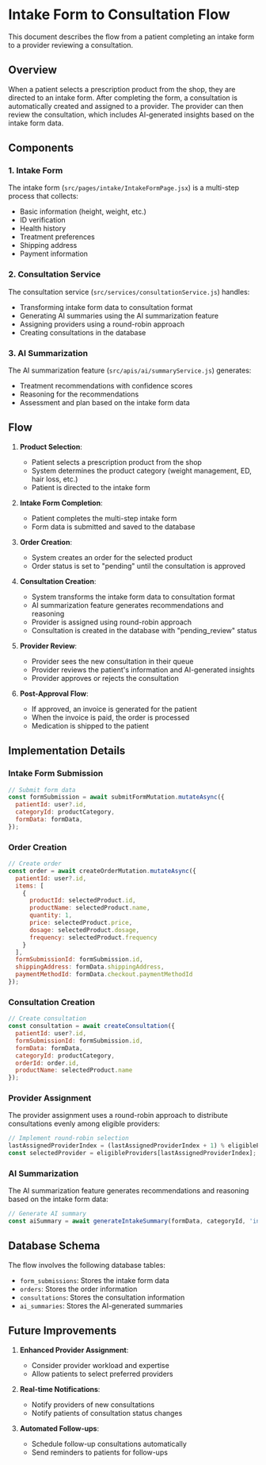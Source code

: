 # Intake Form to Consultation Flow

This document describes the flow from a patient completing an intake form to a provider reviewing a consultation.

## Overview

When a patient selects a prescription product from the shop, they are directed to an intake form. After completing the form, a consultation is automatically created and assigned to a provider. The provider can then review the consultation, which includes AI-generated insights based on the intake form data.

## Components

### 1. Intake Form

The intake form (`src/pages/intake/IntakeFormPage.jsx`) is a multi-step process that collects:

- Basic information (height, weight, etc.)
- ID verification
- Health history
- Treatment preferences
- Shipping address
- Payment information

### 2. Consultation Service

The consultation service (`src/services/consultationService.js`) handles:

- Transforming intake form data to consultation format
- Generating AI summaries using the AI summarization feature
- Assigning providers using a round-robin approach
- Creating consultations in the database

### 3. AI Summarization

The AI summarization feature (`src/apis/ai/summaryService.js`) generates:

- Treatment recommendations with confidence scores
- Reasoning for the recommendations
- Assessment and plan based on the intake form data

## Flow

1. **Product Selection**:
   - Patient selects a prescription product from the shop
   - System determines the product category (weight management, ED, hair loss, etc.)
   - Patient is directed to the intake form

2. **Intake Form Completion**:
   - Patient completes the multi-step intake form
   - Form data is submitted and saved to the database

3. **Order Creation**:
   - System creates an order for the selected product
   - Order status is set to "pending" until the consultation is approved

4. **Consultation Creation**:
   - System transforms the intake form data to consultation format
   - AI summarization feature generates recommendations and reasoning
   - Provider is assigned using round-robin approach
   - Consultation is created in the database with "pending_review" status

5. **Provider Review**:
   - Provider sees the new consultation in their queue
   - Provider reviews the patient's information and AI-generated insights
   - Provider approves or rejects the consultation

6. **Post-Approval Flow**:
   - If approved, an invoice is generated for the patient
   - When the invoice is paid, the order is processed
   - Medication is shipped to the patient

## Implementation Details

### Intake Form Submission

```javascript
// Submit form data
const formSubmission = await submitFormMutation.mutateAsync({
  patientId: user?.id,
  categoryId: productCategory,
  formData: formData,
});
```

### Order Creation

```javascript
// Create order
const order = await createOrderMutation.mutateAsync({
  patientId: user?.id,
  items: [
    {
      productId: selectedProduct.id,
      productName: selectedProduct.name,
      quantity: 1,
      price: selectedProduct.price,
      dosage: selectedProduct.dosage,
      frequency: selectedProduct.frequency
    }
  ],
  formSubmissionId: formSubmission.id,
  shippingAddress: formData.shippingAddress,
  paymentMethodId: formData.checkout.paymentMethodId
});
```

### Consultation Creation

```javascript
// Create consultation
const consultation = await createConsultation({
  patientId: user?.id,
  formSubmissionId: formSubmission.id,
  formData: formData,
  categoryId: productCategory,
  orderId: order.id,
  productName: selectedProduct.name
});
```

### Provider Assignment

The provider assignment uses a round-robin approach to distribute consultations evenly among eligible providers:

```javascript
// Implement round-robin selection
lastAssignedProviderIndex = (lastAssignedProviderIndex + 1) % eligibleProviders.length;
const selectedProvider = eligibleProviders[lastAssignedProviderIndex];
```

### AI Summarization

The AI summarization feature generates recommendations and reasoning based on the intake form data:

```javascript
// Generate AI summary
const aiSummary = await generateIntakeSummary(formData, categoryId, 'initial');
```

## Database Schema

The flow involves the following database tables:

- `form_submissions`: Stores the intake form data
- `orders`: Stores the order information
- `consultations`: Stores the consultation information
- `ai_summaries`: Stores the AI-generated summaries

## Future Improvements

1. **Enhanced Provider Assignment**:
   - Consider provider workload and expertise
   - Allow patients to select preferred providers

2. **Real-time Notifications**:
   - Notify providers of new consultations
   - Notify patients of consultation status changes

3. **Automated Follow-ups**:
   - Schedule follow-up consultations automatically
   - Send reminders to patients for follow-ups